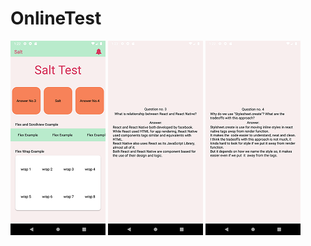 # OnlineTest

![Image description](https://raw.githubusercontent.com/DimasBayu24/OnlineTest/master/assets/1.png)
![Image description](https://raw.githubusercontent.com/DimasBayu24/OnlineTest/master/assets/2.png)
![Image description](https://raw.githubusercontent.com/DimasBayu24/OnlineTest/master/assets/3.png)
